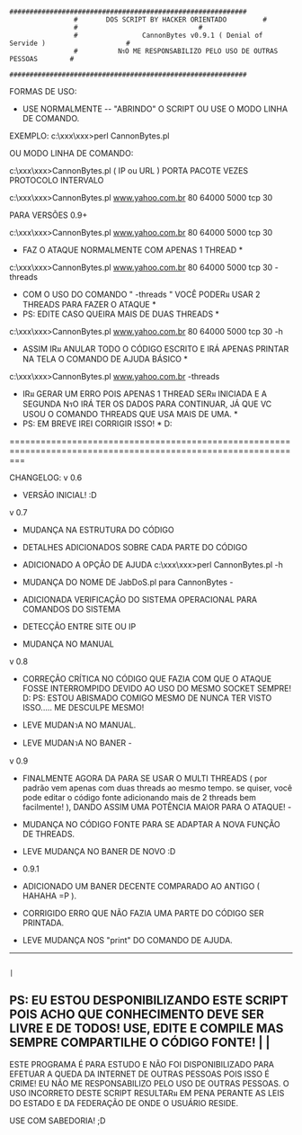 					###########################################################
					#		DOS SCRIPT BY HACKER ORIENTADO		   #
					#							   #
					#	             CannonBytes v0.9.1 ( Denial of Servide )                    #
					#          NรO ME RESPONSABILIZO PELO USO DE OUTRAS PESSOAS        #
					###########################################################


FORMAS DE USO:
- USE NORMALMENTE -- "ABRINDO" O SCRIPT OU USE O MODO LINHA DE COMANDO.

EXEMPLO:
c:\xxx\xxx\>perl CannonBytes.pl

OU MODO LINHA DE COMANDO:

c:\xxx\xxx\>CannonBytes.pl ( IP ou URL ) PORTA PACOTE VEZES PROTOCOLO INTERVALO

c:\xxx\xxx\>CannonBytes.pl www.yahoo.com.br 80 64000 5000 tcp 30


PARA VERSÕES 0.9+

c:\xxx\xxx\>CannonBytes.pl www.yahoo.com.br 80 64000 5000 tcp 30
* FAZ O ATAQUE NORMALMENTE COM APENAS 1 THREAD *

c:\xxx\xxx\>CannonBytes.pl www.yahoo.com.br 80 64000 5000 tcp 30 -threads
* COM O USO DO COMANDO " -threads " VOCÊ PODERม USAR 2 THREADS PARA FAZER O ATAQUE *
* PS: EDITE CASO QUEIRA MAIS DE DUAS THREADS *

c:\xxx\xxx\>CannonBytes.pl www.yahoo.com.br 80 64000 5000 tcp 30 -h
* ASSIM IRม ANULAR TODO O CÓDIGO ESCRITO E IRÁ APENAS PRINTAR NA TELA O COMANDO DE AJUDA BÁSICO *

c:\xxx\xxx\>CannonBytes.pl www.yahoo.com.br -threads
* IRม GERAR UM ERRO POIS APENAS 1 THREAD SERม INICIADA E A SEGUNDA NรO IRÁ TER OS DADOS PARA CONTINUAR, JÁ QUE VC USOU O COMANDO THREADS QUE USA MAIS DE UMA. *
* PS: EM BREVE IREI CORRIGIR ISSO! * D:


===============================================================================================================

CHANGELOG:
v 0.6
- VERSÃO INICIAL! :D



v 0.7
- MUDANÇA NA ESTRUTURA DO CÓDIGO

- DETALHES ADICIONADOS SOBRE CADA PARTE DO CÓDIGO

- ADICIONADO A OPÇÃO DE AJUDA 
c:\xxx\xxx\>perl CannonBytes.pl -h

- MUDANÇA DO NOME DE JabDoS.pl para CannonBytes *-*

- ADICIONADA VERIFICAÇÃO DO SISTEMA OPERACIONAL PARA COMANDOS DO SISTEMA

- DETECÇÃO ENTRE SITE OU IP

- MUDANÇA NO MANUAL


v 0.8
- CORREÇÃO CRÍTICA NO CÓDIGO QUE FAZIA COM QUE O ATAQUE FOSSE INTERROMPIDO DEVIDO AO USO DO MESMO SOCKET SEMPRE! D:
PS: ESTOU ABISMADO COMIGO MESMO DE NUNCA TER VISTO ISSO..... ME DESCULPE MESMO!

- LEVE MUDANวA NO MANUAL.

- LEVE MUDANวA NO BANER *-*


v 0.9
- FINALMENTE AGORA DA PARA SE USAR O MULTI THREADS ( por padrão vem apenas com duas threads ao mesmo tempo. se quiser, você pode editar o código fonte adicionando mais de 2 threads bem facilmente! ), DANDO ASSIM UMA POTÊNCIA MAIOR PARA O ATAQUE! *-*

- MUDANÇA NO CÓDIGO FONTE PARA SE ADAPTAR A NOVA FUNÇÃO DE THREADS.

- LEVE MUDANÇA NO BANER DE NOVO :D

- 0.9.1
- ADICIONADO UM BANER DECENTE COMPARADO AO ANTIGO ( HAHAHA =P ).

- CORRIGIDO ERRO QUE NÃO FAZIA UMA PARTE DO CÓDIGO SER PRINTADA.

- LEVE MUDANÇA NOS "print" DO COMANDO DE AJUDA.


----------------------------------------------------------------------------------------------------------------------------------------------------
																		      |
PS: EU ESTOU DESPONIBILIZANDO ESTE SCRIPT POIS ACHO QUE CONHECIMENTO DEVE SER LIVRE E DE TODOS! USE, EDITE E COMPILE MAS SEMPRE COMPARTILHE O CÓDIGO FONTE!  |
																		      |
----------------------------------------------------------------------------------------------------------------------------------------------------

ESTE PROGRAMA É PARA ESTUDO E NÃO FOI DISPONIBILIZADO PARA EFETUAR A QUEDA DA INTERNET DE OUTRAS PESSOAS POIS ISSO É CRIME!
EU NÃO ME RESPONSABILIZO PELO USO DE OUTRAS PESSOAS.
O USO INCORRETO DESTE SCRIPT RESULTARม EM PENA PERANTE AS LEIS DO ESTADO E DA FEDERAÇÃO DE ONDE O USUÁRIO RESIDE.

USE COM SABEDORIA! ;D